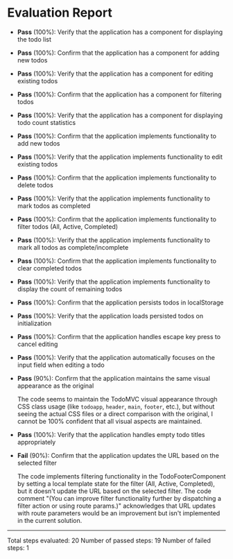 # Evaluation Report

- **Pass** (100%): Verify that the application has a component for displaying the todo list
- **Pass** (100%): Confirm that the application has a component for adding new todos
- **Pass** (100%): Verify that the application has a component for editing existing todos
- **Pass** (100%): Confirm that the application has a component for filtering todos
- **Pass** (100%): Verify that the application has a component for displaying todo count statistics
- **Pass** (100%): Confirm that the application implements functionality to add new todos
- **Pass** (100%): Verify that the application implements functionality to edit existing todos
- **Pass** (100%): Confirm that the application implements functionality to delete todos
- **Pass** (100%): Verify that the application implements functionality to mark todos as completed
- **Pass** (100%): Confirm that the application implements functionality to filter todos (All, Active, Completed)
- **Pass** (100%): Verify that the application implements functionality to mark all todos as complete/incomplete
- **Pass** (100%): Confirm that the application implements functionality to clear completed todos
- **Pass** (100%): Verify that the application implements functionality to display the count of remaining todos
- **Pass** (100%): Confirm that the application persists todos in localStorage
- **Pass** (100%): Verify that the application loads persisted todos on initialization
- **Pass** (100%): Confirm that the application handles escape key press to cancel editing
- **Pass** (100%): Verify that the application automatically focuses on the input field when editing a todo
- **Pass** (90%): Confirm that the application maintains the same visual appearance as the original

    The code seems to maintain the TodoMVC visual appearance through CSS class usage (like `todoapp`, `header`, `main`, `footer`, etc.), but without seeing the actual CSS files or a direct comparison with the original, I cannot be 100% confident that all visual aspects are maintained.

- **Pass** (100%): Verify that the application handles empty todo titles appropriately
- **Fail** (90%): Confirm that the application updates the URL based on the selected filter

    The code implements filtering functionality in the TodoFooterComponent by setting a local template state for the filter (All, Active, Completed), but it doesn't update the URL based on the selected filter. The code comment "(You can improve filter functionality further by dispatching a filter action or using route params.)" acknowledges that URL updates with route parameters would be an improvement but isn't implemented in the current solution.

---

Total steps evaluated: 20
Number of passed steps: 19
Number of failed steps: 1